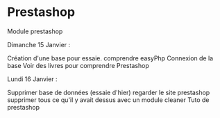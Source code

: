 # Prestashop
Module prestashop


Dimanche 15 Janvier :

Création d'une base pour essaie.
comprendre easyPhp
Connexion de la base
Voir des livres pour comprendre Prestashop


Lundi 16 Janvier :

Supprimer base de données (essaie d'hier)
regarder le site prestashop 
supprimer tous ce qu'il y avait dessus avec un module cleaner
Tuto de prestashop 
